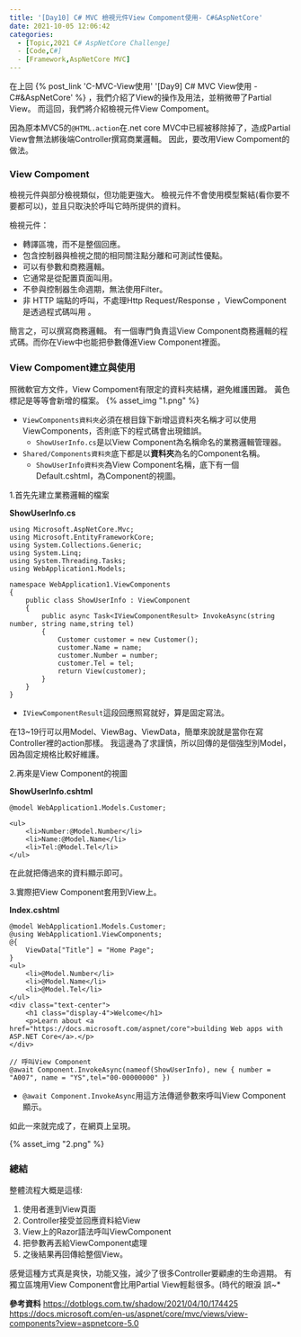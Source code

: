 ```yaml
---
title: '[Day10] C# MVC 檢視元件View Compoment使用- C#&AspNetCore'
date: 2021-10-05 12:06:42
categories:  
  - [Topic,2021 C# AspNetCore Challenge]
  - [Code,C#]
  - [Framework,AspNetCore MVC]
---
```

在上回 {% post_link 'C-MVC-View使用' '[Day9] C# MVC View使用 - C#&AspNetCore' %} ，我們介紹了View的操作及用法，並稍微帶了Partial View。
而這回，我們將介紹檢視元件View Compoment。

因為原本MVC5的<code>@HTML.action</code>在.net core MVC中已經被移除掉了，造成Partial View會無法綁後端Controller撰寫商業邏輯。
因此，要改用View Compoment的做法。

### View Compoment
檢視元件與部分檢視類似，但功能更強大。 檢視元件不會使用模型繫結(看你要不要都可以)，並且只取決於呼叫它時所提供的資料。 

檢視元件：

+ 轉譯區塊，而不是整個回應。
+ 包含控制器與檢視之間的相同關注點分離和可測試性優點。
+ 可以有參數和商務邏輯。
+ 它通常是從配置頁面叫用。
+ 不參與控制器生命週期，無法使用Filter。
+ 非 HTTP 端點的呼叫，不處理Http Request/Response ，ViewComponent是透過程式碼叫用 。 

簡言之，可以撰寫商務邏輯。
有一個專門負責這View Component商務邏輯的程式碼。而你在View中也能把參數傳進View Component裡面。

### View Compoment建立與使用
照微軟官方文件，View Compoment有限定的資料夾結構，避免維護困難。
黃色標記是等等會新增的檔案。
{% asset_img "1.png" %}

+ <code>ViewComponents資料夾</code>必須在根目錄下新增這資料夾名稱才可以使用ViewComponents，否則底下的程式碼會出現錯誤。
  + <code>ShowUserInfo.cs</code>是以View Component為名稱命名的業務邏輯管理器。
+ <code>Shared/Components資料夾</code>底下都是以**資料夾**為名的Component名稱。
    + <code>ShowUserInfo資料夾</code>為View Component名稱，底下有一個Default.cshtml，為Component的視圖。

1.首先先建立業務邏輯的檔案

**ShowUserInfo.cs**
```
using Microsoft.AspNetCore.Mvc;
using Microsoft.EntityFrameworkCore;
using System.Collections.Generic;
using System.Linq;
using System.Threading.Tasks;
using WebApplication1.Models;

namespace WebApplication1.ViewComponents
{
    public class ShowUserInfo : ViewComponent
    {
        public async Task<IViewComponentResult> InvokeAsync(string  number, string name,string tel)
        {
            Customer customer = new Customer();
            customer.Name = name;
            customer.Number = number;
            customer.Tel = tel;
            return View(customer);
        }
    }
}
```
+ <code>IViewComponentResult</code>這段回應照寫就好，算是固定寫法。

在13~19行可以用Model、ViewBag、ViewData，簡單來說就是當你在寫Controller裡的action那樣。
我這邊為了求謹慎，所以回傳的是個強型別Model，因為固定規格比較好維護。

2.再來是View Component的視圖

**ShowUserInfo.cshtml**

```
@model WebApplication1.Models.Customer;

<ul>
    <li>Number:@Model.Number</li>
    <li>Name:@Model.Name</li>
    <li>Tel:@Model.Tel</li>
</ul>

```
在此就把傳過來的資料顯示即可。

3.實際把View Component套用到View上。

**Index.cshtml**
```
@model WebApplication1.Models.Customer;
@using WebApplication1.ViewComponents;
@{
    ViewData["Title"] = "Home Page";
}
<ul>
    <li>@Model.Number</li>
    <li>@Model.Name</li>
    <li>@Model.Tel</li>
</ul>
<div class="text-center">
    <h1 class="display-4">Welcome</h1>
    <p>Learn about <a href="https://docs.microsoft.com/aspnet/core">building Web apps with ASP.NET Core</a>.</p>
</div>

// 呼叫View Component
@await Component.InvokeAsync(nameof(ShowUserInfo), new { number = "A007", name = "YS",tel="00-00000000" })

```
+ <code>@await Component.InvokeAsync</code>用這方法傳遞參數來呼叫View Component顯示。

如此一來就完成了，在網頁上呈現。

{% asset_img "2.png" %}

### 總結
整體流程大概是這樣:
1. 使用者進到View頁面
2. Controller接受並回應資料給View
3. View上的Razor語法呼叫ViewComponent
4. 把參數再丟給ViewComponent處理
5. 之後結果再回傳給整個View。

感覺這種方式真是爽快，功能又強，減少了很多Controller要顧慮的生命週期。
有獨立區塊用View Component會比用Partial View輕鬆很多。(時代的眼淚 誤~*


**參考資料**
https://dotblogs.com.tw/shadow/2021/04/10/174425
https://docs.microsoft.com/en-us/aspnet/core/mvc/views/view-components?view=aspnetcore-5.0